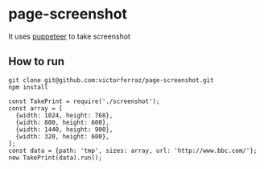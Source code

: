 # page-screenshot

It uses [puppeteer](https://github.com/GoogleChrome/puppeteer) to take screenshot

## How to run

```
git clone git@github.com:victorferraz/page-screenshot.git
npm install

const TakePrint = require('./screenshot');
const array = [
  {width: 1024, height: 768},
  {width: 800, height: 600},
  {width: 1440, height: 900},
  {width: 320, height: 600},
];
const data = {path: 'tmp', sizes: array, url: 'http://www.bbc.com/'};
new TakePrint(data).run();

```
